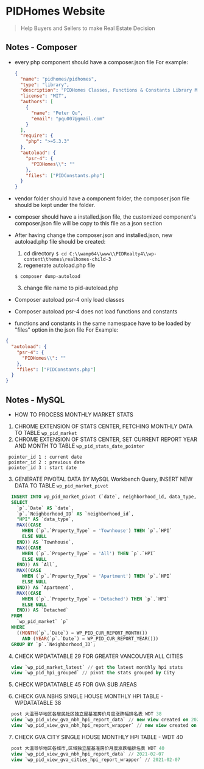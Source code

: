 # PIDHomes Website

> Help Buyers and Sellers to make Real Estate Decision

## Notes - Composer

- every php component should have a composer.json file
  For example:
  ```json
  {
    "name": "pidhomes/pidhomes",
    "type": "library",
    "description": "PIDHomes Classes, Functions & Constants Library Modules",
    "license": "MIT",
    "authors": [
      {
        "name": "Peter Qu",
        "email": "pqu007@gmail.com"
      }
    ],
    "require": {
      "php": ">=5.3.3"
    },
    "autoload": {
      "psr-4": {
        "PIDHomes\\": ""
      },
      "files": ["PIDConstants.php"]
    }
  }
  ```
- vendor folder should have a component folder, the composer.json file should be kept under the folder.
- composer should have a installed.json file, the customized component's composer.json file will be copy to this file as a json section
- After having change the composer.json and installed.json, new autoload.php file should be created:

  1. cd directory
     `$ cd C:\\wamp64\\www\\PIDRealty4\\wp-content\themes\realhomes-child-3`
  2. regenerate autoload.php file

  `$ composer dump-autoload `

  3. change file name to pid-autoload.php

- Composer autoload psr-4 only load classes
- Composer autoload psr-4 does not load functions and constants

- functions and constants in the same namespace have to be loaded by "files" option in the json file
  For Example:

```json
{
  "autoload": {
    "psr-4": {
      "PIDHomes\\": ""
    },
    "files": ["PIDConstants.php"]
  }
}
```

## Notes - MySQL

- HOW TO PROCESS MONTHLY MARKET STATS

1. CHROME EXTENSION OF STATS CENTER, FETCHING MONTHLY DATA TO TABLE `wp_pid_market`
2. CHROME EXTENSION OF STATS CENTER, SET CURRENT REPORT YEAR AND MONTH TO TABLE `wp_pid_stats_date_pointer`

```
 pointer_id 1 : current date
 pointer_id 2 : previous date
 pointer_id 3 : start date
```

3. GENERATE PIVOTAL DATA BY MySQL Workbench Query, INSERT NEW DATA TO TABLE `wp_pid_market_pivot`

```SQL
  INSERT INTO wp_pid_market_pivot (`date`, neighborhood_id, data_type, townhouse, `all`, apartment, detached)
  SELECT
    `p`.`Date` AS `date`,
    `p`.`Neighborhood_ID` AS `neighborhood_id`,
    "HPI" AS `data_type`,
    MAX((CASE
      WHEN (`p`.`Property_Type` = 'Townhouse') THEN `p`.`HPI`
      ELSE NULL
    END)) AS `Townhouse`,
    MAX((CASE
      WHEN (`p`.`Property_Type` = 'All') THEN `p`.`HPI`
      ELSE NULL
    END)) AS `All`,
    MAX((CASE
      WHEN (`p`.`Property_Type` = 'Apartment') THEN `p`.`HPI`
      ELSE NULL
    END)) AS `Apartment`,
    MAX((CASE
      WHEN (`p`.`Property_Type` = 'Detached') THEN `p`.`HPI`
      ELSE NULL
    END)) AS `Detached`
  FROM
    `wp_pid_market` `p`
  WHERE
    ((MONTH(`p`.`Date`) = WP_PID_CUR_REPORT_MONTH())
      AND (YEAR(`p`.`Date`) = WP_PID_CUR_REPORT_YEAR()))
  GROUP BY `p`.`Neighborhood_ID`;
```

4. CHECK WPDATATABLE 29 FOR GREATER VANCOUVER ALL CITIES

```sql
  view `wp_pid_market_latest` // get the latest monthly hpi stats
  view `wp_pid_hpi_grouped` // pivot the stats grouped by City
```

5. CHECK WPDATATABLE 45 FOR GVA SUB AREAS

6. CHECK GVA NBHS SINGLE HOUSE MONTHLY HPI TABLE - WPDATATABLE 38

```sql
  post 大温哥华地区各居民社区独立屋基准房价月度涨跌幅排名表 WDT 38
  view `wp_pid_view_gva_nbh_hpi_report_data` // new view created on 2021-02-07
  view `wp_pid_view_gva_nbh_hpi_report_wrapper` // new view created on 2021-02-07
```

7. CHECK GVA CITY SINGLE HOUSE MONTHLY HPI TABLE - WDT 40

```sql
  post 大温哥华地区各城市,区域独立屋基准房价月度涨跌幅排名表 WDT 40
  view `wp_pid_view_gva_nbh_hpi_report_data` // 2021-02-07
  view `wp_pid_view_gva_cities_hpi_report_wrapper` // 2021-02-07
```
